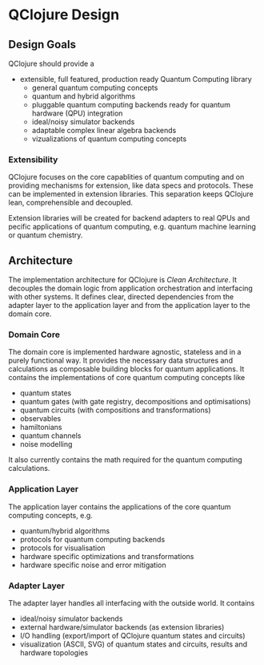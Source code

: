 # QClojure Design

## Design Goals
QClojure should provide a
* extensible, full featured, production ready Quantum Computing library
  * general quantum computing concepts
  * quantum and hybrid algorithms
  * pluggable quantum computing backends ready for quantum hardware (QPU) integration
  * ideal/noisy simulator backends
  * adaptable complex linear algebra backends
  * vizualizations of quantum computing concepts

### Extensibility
QClojure focuses on the core capablities of quantum computing and on providing
mechanisms for extension, like data specs and protocols. These can be implemented
in extension libraries. This separation keeps QClojure lean, comprehensible and decoupled.

Extension libraries will be created for backend adapters to real QPUs and
pecific applications of quantum computing, e.g. quantum machine learning or quantum chemistry.

## Architecture
The implementation architecture for QClojure is *Clean Architecture*.
It decouples the domain logic from application orchestration and interfacing with other systems. It defines clear, directed dependencies from the adapter layer to
the application layer and from the application layer to the domain core.

### Domain Core
The domain core is implemented hardware agnostic, stateless and
in a purely functional way. It provides the necessary data structures and
calculations as composable building blocks for quantum applications.
It contains the implementations of core quantum computing concepts like
* quantum states
* quantum gates (with gate registry, decompositions and optimisations) 
* quantum circuits (with compositions and transformations) 
* observables
* hamiltonians
* quantum channels
* noise modelling

It also currently contains the math required for the quantum computing
calculations.

### Application Layer
The application layer contains the applications of the core quantum
computing concepts, e.g.
* quantum/hybrid algorithms
* protocols for quantum computing backends
* protocols for visualisation
* hardware specific optimizations and transformations
* hardware specific noise and error mitigation

### Adapter Layer
The adapter layer handles all interfacing with the outside world.
It contains
* ideal/noisy simulator backends
* external hardware/simulator backends (as extension libraries)
* I/O handling (export/import of QClojure quantum states and circuits)
* visualization (ASCII, SVG) of quantum states and circuits, results and hardware topologies

